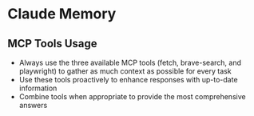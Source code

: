 # Claude Memory

## MCP Tools Usage
- Always use the three available MCP tools (fetch, brave-search, and playwright) to gather as much context as possible for every task
- Use these tools proactively to enhance responses with up-to-date information
- Combine tools when appropriate to provide the most comprehensive answers